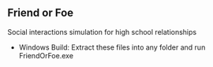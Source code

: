 ## Friend or Foe
Social interactions simulation for high school relationships


- Windows Build:
Extract these files into any folder and run FriendOrFoe.exe
